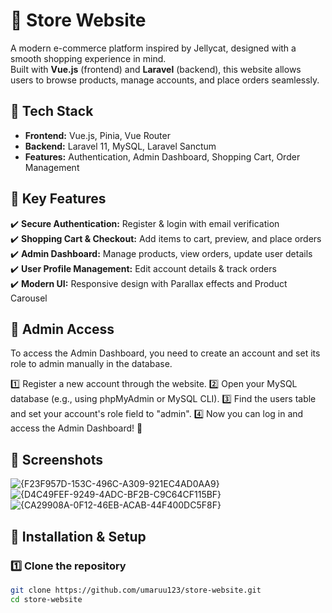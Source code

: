 # 🛒 Store Website

A modern e-commerce platform inspired by Jellycat, designed with a smooth shopping experience in mind.  
Built with **Vue.js** (frontend) and **Laravel** (backend), this website allows users to browse products, manage accounts, and place orders seamlessly.

## 🚀 Tech Stack
- **Frontend:** Vue.js, Pinia, Vue Router
- **Backend:** Laravel 11, MySQL, Laravel Sanctum
- **Features:** Authentication, Admin Dashboard, Shopping Cart, Order Management

## 🌟 Key Features
✔️ **Secure Authentication:** Register & login with email verification  
✔️ **Shopping Cart & Checkout:** Add items to cart, preview, and place orders  
✔️ **Admin Dashboard:** Manage products, view orders, update user details  
✔️ **User Profile Management:** Edit account details & track orders  
✔️ **Modern UI:** Responsive design with Parallax effects and Product Carousel  

## 🔑 Admin Access
To access the Admin Dashboard, you need to create an account and set its role to admin manually in the database.

1️⃣ Register a new account through the website.
2️⃣ Open your MySQL database (e.g., using phpMyAdmin or MySQL CLI).
3️⃣ Find the users table and set your account's role field to "admin".
4️⃣ Now you can log in and access the Admin Dashboard! 🎉

## 📸 Screenshots
![{F23F957D-153C-496C-A309-921EC4AD0AA9}](https://github.com/user-attachments/assets/233b9fa5-b170-4c2d-b90b-c0e4c4199782)
![{D4C49FEF-9249-4ADC-BF2B-C9C64CF115BF}](https://github.com/user-attachments/assets/f84f6579-c857-4d61-97ed-2322c71e2f2a)
![{CA29908A-0F12-46EB-ACAB-44F400DC5F8F}](https://github.com/user-attachments/assets/f334c4d6-8e46-4b77-aca7-e91ed1363350)


## 🔧 Installation & Setup
### 1️⃣ Clone the repository  
```bash
git clone https://github.com/umaruu123/store-website.git
cd store-website



